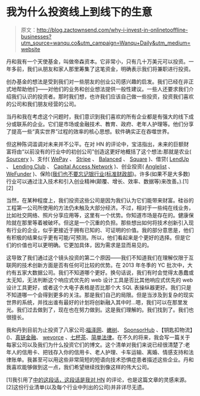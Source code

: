 # 我为什么投资线上到线下的生意

> 原文：<http://blog.zactownsend.com/why-i-invest-in-onlinetooffline-businesses?utm_source=wanqu.co&utm_campaign=Wanqu+Daily&utm_medium=website>

丹和我有一个天使基金，叫做帝森资本。它非常小，只有几十万美元可以投资。一年多前，我们从朋友和家人那里筹集了这笔资金，明确表示我们将兼职进行投资。

创办基金的想法是受到我们对一些朋友的创业公司感兴趣的启发。我们已经在非正式地帮助他们——对他们的业务和创业想法提供一般性建议。一些人还要求我们介绍我们认识的投资者。那时我们想，也许我们应该自己做一些投资，投资我们喜欢的公司和我们朋友经营的公司。

当丹和我在考虑这个问题时，我们意识到我们喜欢的所有企业都是有强大的线下成分或联系的企业。它们是市场或金融技术、教育、政府、老年人护理等。他们分享了提高一些“真实世界”过程的效率的核心思想。软件确实正在吞噬世界。

但这种陈词滥调对未来并不公平。在对 HN 的评论中，宝洁指出，未来的巨额财富将由“以前没有的行业中的初创公司”创造这更好地概括了这个想法:那就是农业( [Sourcery](http://sourcery.us/) )、支付( [WePay](https://www.wepay.com/) 、 [Stripe](https://stripe.com/) 、 [Balanced](https://www.balancedpayments.com/) 、 [Square](https://squareup.com/) )、借贷( [LendUp](https://www.lendup.com/) 、 [Lending Club](https://www.lendingclub.com/) 、 [Capital Access Network](http://www.capitalaccessnetwork.com/) )、创业投资( [Anglelist](https://angel.co/) 、 [WeFunder](https://wefunder.com/) )、保险([我们也不要忘记银行业(](https://www.hioscar.com/)[标准财政部](http://standardtreasury.com/))。许多(如果不是大多数)行业可以通过注入技术和引入创业精神(颠覆、增长、效率、数据等)来改善。).[1][2]

当然，在某种程度上，我们投资这些公司是因为我们认为它们能带来财富。硅谷的工程第一公司所使用的方法仍未触及大部分经济。不过，相对于一些纯在线业务，比如社交网络、照片分享应用等，这里有一个优势。你知道市场是存在的。健康保险就在那里等着被破坏。但这是一个沉重的负担。那些想出如何将技术创新引入现有行业的企业，似乎更接近于拥有已知的、可证明的价值。我的部分意思是，他们有积极的结果似乎更有可能/可预测。所以，他们看起来是个更好的选择。但是它们的价值也可以更明确。它更加具体，因为需求是显而易见的。

这导致了我们通过这个镜头投资的第二个原因——我们不知道我们在理解仅限于互联网的技术创新方面是否有任何可比较的优势。在 2013 年冬季的 YC 批次中，大约有五家大数据公司。我们不知道哪个更好。换句话说，我们有时会觉得太愚蠢或太无知，无法判断这个响应式优先的 web 设计工具是否比其他响应式优先的 web 设计工具更好，或者这个大电子表格是否比那个大 SQL 表操纵器更好。我们只是不知道哪一个会得到更多的关注。那是我们自己的局限。但是当涉及到复杂的现实世界的系统，并找出谁有最好的计划将创新融入其中时...嗯，我们可以在那里发光。我们过去做到了，现在也在努力做到。这是我们理解的。我们找到了。我们也很擅长。

我和丹到目前为止投资了八家公司:[福泽网](http://www.fuzenetwork.com)、[嫩树](https://www.tendertree.com)、 [SponsorHub](http://www.sponsorhub.com) 、【钥匙扣物流】()、[真链金融](http://www.truelinkfinancial.com)、 [wevorce](http://wevorce.com) 、[七杯茶](http://www.7cups.com)、[简单法律](http://www.simplelegal.com/)。在不久的将来，我会写一篇关于每家公司以及我们为什么投资它们的博文。这个清单对我们来说已经很清楚了:老年人的信用卡、把钱存入你的信用卡、老人护理、卡车运输、离婚、情感支持和法律账单。我甚至可以用这些非常简短的短语向技术恐惧症患者描述这些企业。丹和我喜欢能够做到这一点，我们希望继续找到像这样的伟大公司。

[1]我引用了[中的这段话，这段话是我对 HN](https://news.ycombinator.com/item?id=6428277) 的评论，也是这篇文章的灵感来源。[2]这份行业清单(以及每个行业中列出的公司)并非详尽无遗。